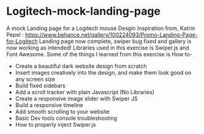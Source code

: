 # Logitech-mock-landing-page
A mock Landing page for a Logitech mouse
Desgin Inspiration from, Katrin Pepel : https://www.behance.net/gallery/100224093/Promo-Landing-Page-for-Logitech
Landing page now complete, swiper bug fixed and gallery is now working as intended!
Libraries used in this exercise is Swiper.js and Font Awesome.
Some of the things I learned from this exercise is How to-
- Create a beautiful dark website design from scratch
- Insert images creatively into the design, and make them look good on any screen size
- Build fixed sidebars 
- Add a scroll tracker with plain Javascript (No Libraries)
- Create a responsive image slider with Swiper JS
- Build a responsive timeline
- Add smooth scrolling to your website
- Basic Dev tools console troubleshooting
- How to properly inject Swiper.js
